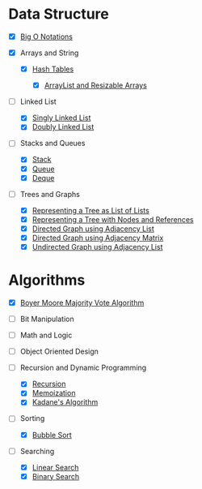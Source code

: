 # Data Structure

- [x] [Big O Notations](Big-O-Notations.py)

- [x] Arrays and String

  - [x] [Hash Tables](HashTable.py)

    - [x] [ArrayList and Resizable Arrays](Dynamic-Array-Implementation.py)

- [ ] Linked List

    - [x] [Singly Linked List](SinglyLinkedList.py)
    - [x] [Doubly Linked List](DoublyLinkedList.py) 

- [ ] Stacks and Queues

    - [x] [Stack](Stack.py)
    - [x] [Queue](Queue.py)
    - [x] [Deque](Deque.py)

- [ ] Trees and Graphs

    - [x] [Representing a Tree as List of Lists](Representing-a-Tree-as-List-of-Lists.py)
    - [x] [Representing a Tree with Nodes and References](RepresentingTree.py)
    - [x] [Directed Graph using Adjacency List](Directed-Graph-using-Adjacency-List.py)
    - [x] [Directed Graph using Adjacency Matrix](Directed-Graph-using-Adjacency-Matrix.py)
    - [x] [Undirected Graph using Adjacency List](Undirected-Graph-using-Adjacency-List.py)

# Algorithms

  - [x] [Boyer Moore Majority Vote Algorithm](BoyerMooreVoting.py)

  - [ ] Bit Manipulation

  - [ ] Math and Logic

  - [ ] Object Oriented Design

  - [ ] Recursion and Dynamic Programming

    - [x] [Recursion](Recursion.py)
    - [x] [Memoization](Memoization.py)
    - [x] [Kadane's Algorithm](Kadane's-Algorithm.py)

  - [ ] Sorting

    - [x] [Bubble Sort](BubbleSort.py)

  - [ ] Searching

    - [x] [Linear Search](LinearSearch.py)
    - [x] [Binary Search](BinarySearch.py)